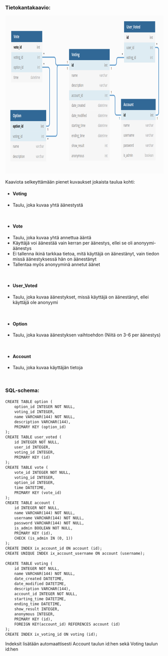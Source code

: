 ### Tietokantakaavio: 


<img src="https://github.com/johannaval/voting_app/blob/master/dokumentaatio/Screenshot%20from%202020-06-16%2013-24-12.png" width="950" height="500">

Kaaviota selkeyttämään pienet kuvaukset jokaista taulua kohti:

- #### Voting
- Taulu, joka kuvaa yhtä äänestystä

<br>

- #### Vote
- Taulu, joka kuvaa yhtä annettua ääntä
- Käyttäjä voi äänestää vain kerran per äänestys, ellei se oli anonyymi-äänestys
- Ei tallenna ikinä tarkkaa tietoa, mitä käyttäjä on äänestänyt, vain tiedon missä äänestyksessä hän on äänestänyt
- Tallentaa myös anonyyminä annetut äänet

<br>

- #### User_Voted
- Taulu, joka kuvaa äänestykset, missä käyttäjä on äänestänyt, ellei käyttäjä ole anonyymi
<br>

- #### Option
- Taulu, joka kuvaa äänestyksen vaihtoehdon (Niitä on 3-6 per äänestys)
<br>

- #### Account
- Taulu, joka kuvaa käyttäjän tietoja
<br>


### SQL-schema:

```
CREATE TABLE option (
	option_id INTEGER NOT NULL, 
	voting_id INTEGER, 
	name VARCHAR(144) NOT NULL, 
	description VARCHAR(144), 
	PRIMARY KEY (option_id)
);
CREATE TABLE user_voted (
	id INTEGER NOT NULL, 
	user_id INTEGER, 
	voting_id INTEGER, 
	PRIMARY KEY (id)
);
CREATE TABLE vote (
	vote_id INTEGER NOT NULL, 
	voting_id INTEGER, 
	option_id INTEGER, 
	time DATETIME, 
	PRIMARY KEY (vote_id)
);
CREATE TABLE account (
	id INTEGER NOT NULL, 
	name VARCHAR(144) NOT NULL, 
	username VARCHAR(144) NOT NULL, 
	password VARCHAR(144) NOT NULL, 
	is_admin BOOLEAN NOT NULL, 
	PRIMARY KEY (id), 
	CHECK (is_admin IN (0, 1))
);
CREATE INDEX ix_account_id ON account (id);
CREATE UNIQUE INDEX ix_account_username ON account (username);

CREATE TABLE voting (
	id INTEGER NOT NULL, 
	name VARCHAR(144) NOT NULL, 
	date_created DATETIME, 
	date_modified DATETIME, 
	description VARCHAR(144), 
	account_id INTEGER NOT NULL, 
	starting_time DATETIME, 
	ending_time DATETIME, 
	show_result INTEGER, 
	anonymous INTEGER, 
	PRIMARY KEY (id), 
	FOREIGN KEY(account_id) REFERENCES account (id)
);
CREATE INDEX ix_voting_id ON voting (id);

```

Indeksit lisätään automaattisesti Account taulun id:hen sekä Voting taulun id:hen
